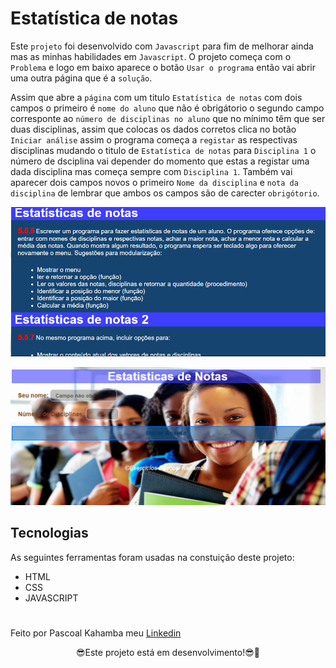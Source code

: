 # Estatística de notas

Este `projeto` foi desenvolvido com `Javascript` para fim de melhorar ainda mas as minhas habilidades em `Javascript`. O projeto começa com o `Problema` e logo em baixo aparece o botão `Usar o programa` então vai abrir uma outra página que é a `solução`.

Assim que abre a `página` com um titulo `Estatística de notas` com dois campos o primeiro é `nome do aluno` que não é obrigátorio o segundo campo corresponte ao `número de disciplinas no aluno` que no mínimo têm que ser duas disciplinas, assim que colocas os dados corretos clica no botão `Iniciar análise` assim o programa começa a `registar` as respectivas disciplinas mudando o titulo de `Estatística de notas` para `Disciplina 1` o número de dsciplina vai depender do momento que estas a registar uma dada disciplina mas começa sempre com `Disciplina 1`. Também vai aparecer dois campos novos o primeiro `Nome da disciplina` e `nota da disciplina` de lembrar que ambos os campos são de carecter `obrigótorio`.

![foto Problema](img/problema.PNG)

![foto solução](img/solucao.PNG)

## Tecnologias
As seguintes ferramentas foram usadas na constuição deste projeto:

- HTML
- CSS
- JAVASCRIPT

# 
Feito por Pascoal Kahamba meu [Linkedin](https://https://www.linkedin.com/in/pascoal-kahamba-7b43bb233?lipi=urn%3Ali%3Apage%3Ad_flagship3_profile_view_base_contact_details%3BTg8LEKayToyytOX1pVAQ%2Bg%3D%3D)

<p align='center'>😎Este projeto está em desenvolvimento!😎💪</p>